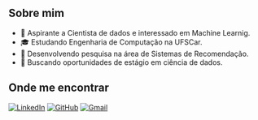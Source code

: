 
## Sobre mim

- 🤔 Aspirante a Cientista de dados e interessado em Machine Learnig.
- 🎓 Estudando Engenharia de Computação na UFSCar.
- 🧠 Desenvolvendo pesquisa na área de Sistemas de Recomendação.
- 💼 Buscando oportunidades de estágio em ciência de dados.


## Onde me encontrar

[![LinkedIn](https://img.shields.io/badge/LinkedIn-0077B5?style=for-the-badge&logo=linkedin&logoColor=white)](https://www.linkedin.com/in/alexandre-gualberto)
[![GitHub](https://img.shields.io/badge/GitHub-100000?style=for-the-badge&logo=github&logoColor=white)](https://github.com/alexgualberto)
<a href="mailto:alexandre.santos.gualberto@gmail.com">
  <img src="https://img.shields.io/badge/gmail-%23DD0031.svg?&style=for-the-badge&logo=gmail&logoColor=white" alt="Gmail">
</a>

